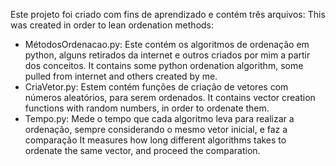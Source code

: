 Este projeto foi criado com fins de aprendizado e contém três arquivos:
This was created in order to lean ordenation methods:
- MétodosOrdenacao.py:
    Este contém os algoritmos de ordenação em python, alguns retirados da internet e outros criados por mim a partir dos conceitos.
    It contains some python ordenation algorithm, some pulled from internet and others created by me.
- CriaVetor.py:
    Estem contém funções de criação de vetores com números aleatórios, para serem ordenados.
    It contains vector creation functions with random numbers, in order to ordenate them.
- Tempo.py:
    Mede o tempo que cada algoritmo leva para realizar a ordenação, sempre considerando o mesmo vetor inicial, e faz a comparação
    It measures how long different algorithms takes to ordenate the same vector, and proceed the comparation.
